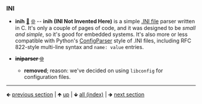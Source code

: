 









### INI

- **inih** [📁](./inih) [🌐](https://github.com/GerHobbelt/inih) -- **inih (INI Not Invented Here)** is a simple [.INI file](http://en.wikipedia.org/wiki/INI_file) parser written in C. It's only a couple of pages of code, and it was designed to be _small and simple_, so it's good for embedded systems. It's also more or less compatible with Python's [ConfigParser](http://docs.python.org/library/configparser.html) style of .INI files, including RFC 822-style multi-line syntax and `name: value` entries.
- ~~**iniparser** [🌐](https://github.com/ndevilla/iniparser)~~
  
  - **removed**; reason: we've decided on using `libconfig` for configuration files.













	
----

🡸 [previous section](./0083-yaml.md)  |  🡹 [up](./0081-configuration-parameterization.md)  |  🡻 [all (index)](./0103-libraries-in-this-collection.md)  |  🡺 [next section](./0085-testing-benchmarking-fuzzing.md)
